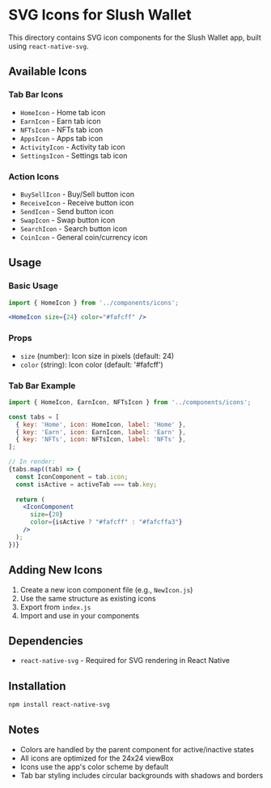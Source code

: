 # SVG Icons for Slush Wallet

This directory contains SVG icon components for the Slush Wallet app, built using `react-native-svg`.

## Available Icons

### Tab Bar Icons
- `HomeIcon` - Home tab icon
- `EarnIcon` - Earn tab icon  
- `NFTsIcon` - NFTs tab icon
- `AppsIcon` - Apps tab icon
- `ActivityIcon` - Activity tab icon
- `SettingsIcon` - Settings tab icon

### Action Icons
- `BuySellIcon` - Buy/Sell button icon
- `ReceiveIcon` - Receive button icon
- `SendIcon` - Send button icon
- `SwapIcon` - Swap button icon
- `SearchIcon` - Search button icon
- `CoinIcon` - General coin/currency icon

## Usage

### Basic Usage
```jsx
import { HomeIcon } from '../components/icons';

<HomeIcon size={24} color="#fafcff" />
```

### Props
- `size` (number): Icon size in pixels (default: 24)
- `color` (string): Icon color (default: '#fafcff')

### Tab Bar Example
```jsx
import { HomeIcon, EarnIcon, NFTsIcon } from '../components/icons';

const tabs = [
  { key: 'Home', icon: HomeIcon, label: 'Home' },
  { key: 'Earn', icon: EarnIcon, label: 'Earn' },
  { key: 'NFTs', icon: NFTsIcon, label: 'NFTs' },
];

// In render:
{tabs.map((tab) => {
  const IconComponent = tab.icon;
  const isActive = activeTab === tab.key;
  
  return (
    <IconComponent 
      size={20} 
      color={isActive ? "#fafcff" : "#fafcffa3"} 
    />
  );
})}
```

## Adding New Icons

1. Create a new icon component file (e.g., `NewIcon.js`)
2. Use the same structure as existing icons
3. Export from `index.js`
4. Import and use in your components

## Dependencies

- `react-native-svg` - Required for SVG rendering in React Native

## Installation

```bash
npm install react-native-svg
```

## Notes

- Colors are handled by the parent component for active/inactive states
- All icons are optimized for the 24x24 viewBox
- Icons use the app's color scheme by default
- Tab bar styling includes circular backgrounds with shadows and borders 